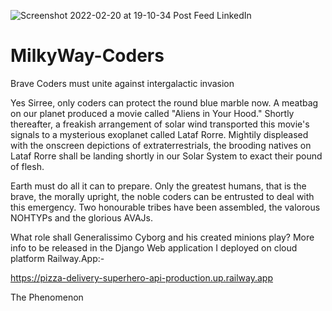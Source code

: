 ![Screenshot 2022-02-20 at 19-10-34 Post Feed LinkedIn](https://user-images.githubusercontent.com/96743401/154853236-9e110d86-39b6-4158-a5ef-7099b933e42c.png)

# MilkyWay-Coders
Brave Coders must unite against intergalactic invasion

Yes Sirree, only coders can protect the round blue marble now.
A meatbag on our planet produced a movie called "Aliens in Your Hood." 
Shortly thereafter, a freakish arrangement of solar wind transported this movie's signals to a mysterious exoplanet called Lataf Rorre.
Mightily displeased with the onscreen depictions of extraterrestrials, the brooding natives on Lataf Rorre shall be landing shortly in our Solar System to exact their pound of flesh.

Earth must do all it can to prepare. Only the greatest humans, that is the brave, the morally upright, the noble coders can be entrusted to deal with this emergency. 
Two honourable tribes have been assembled, the valorous NOHTYPs and the glorious AVAJs.

What role shall Generalissimo Cyborg and his created minions play? More info to be released in the Django Web application I deployed on cloud platform Railway.App:-

https://pizza-delivery-superhero-api-production.up.railway.app

The Phenomenon 
